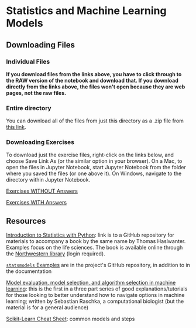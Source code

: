 # Statistics and Machine Learning Models

## Downloading Files

### Individual Files

**If you download files from the links above, you have to click through to the RAW version of the notebook and download that.  If you download directly from the links above, the files won't open because they are web pages, not the raw files.**

### Entire directory

You can download all of the files from just this directory as a .zip file from [this link](https://minhaskamal.github.io/DownGit/#/home?url=https://github.com/nuitrcs/pythonworkshops/tree/master/dataanalysis/models).

### Downloading Exercises

To download just the exercise files, right-click on the links below, and choose Save Link As (or the similar option in your browser).  On a Mac, to open the files in Jupyter Notebook, start Jupyter Notebook from the folder where you saved the files (or one above it).  On Windows, navigate to the directory within Jupyter Notebook.

[Exercises WITHOUT Answers]()

[Exercises WITH Answers]()


## Resources

[Introduction to Statistics with Python](https://github.com/thomas-haslwanter/statsintro_python): link is to a GitHub repository for materials to accompany a book by the same name by Thomas Haslwanter.  Examples focus on the life sciences.  The book is available online through the [Northwestern library](http://search.library.northwestern.edu/primo_library/libweb/action/dlSearch.do?field=title&query=title%2Ccontains%2CIntroduction+to+Statistics+with+Python&operation=1&institution=01NWU&vid=NULV&search_scope=NWU&tab=default_tab&indx=1&bulkSize=10&dym=true&highlight=true&displayField=title) (login required).

[`statsmodels` Examples](https://github.com/statsmodels/statsmodels) are in the project's GitHub repository, in addition to in the documentation

[Model evaluation, model selection, and algorithm selection in machine learning](https://sebastianraschka.com/blog/2016/model-evaluation-selection-part1.html): this is the first in a three part series of good explanations/tutorials for those looking to better understand how to navigate options in machine learning; written by Sebastian Raschka, a computational biologist (but the material is for a general audience)

[Scikit-Learn Cheat Sheet](https://s3.amazonaws.com/assets.datacamp.com/blog_assets/Scikit_Learn_Cheat_Sheet_Python.pdf): common models and steps